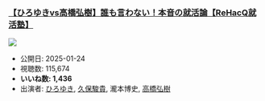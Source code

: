 ### [【ひろゆきvs高橋弘樹】誰も言わない！本音の就活論【ReHacQ就活塾】](https://www.youtube.com/watch?v=PTbg9QEhWlo)
[![](https://img.youtube.com/vi/PTbg9QEhWlo/sddefault.jpg)](https://www.youtube.com/watch?v=PTbg9QEhWlo)
-   公開日: 2025-01-24
-   視聴数: 115,674
-   **いいね数: 1,436**
-   出演者: [ひろゆき](/rehacq_fan/people/ひろゆき "wikilink"), [久保駿貴](/rehacq_fan/people/久保駿貴 "wikilink"), 瀧本博史, [高橋弘樹](/rehacq_fan/people/高橋弘樹 "wikilink")
